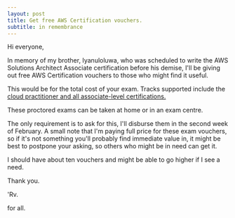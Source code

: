 ```yaml
---
layout: post
title: Get free AWS Certification vouchers. 
subtitle: in remembrance
---
```


Hi everyone, 

In memory of my brother, Iyanuloluwa, who was scheduled to write the AWS Solutions Architect Associate certification before his demise, I'll be giving out free AWS Certification vouchers to those who might find it useful. 

This would be for the total cost of your exam. Tracks supported include the [cloud practitioner and all associate-level certifications. ](https://aws.amazon.com/certification/)

These proctored exams can be taken at home or in an exam centre. 

The only requirement is to ask for this, I'll disburse them in the second week of February. 
A small note that I'm paying full price for these exam vouchers, so if it's not something you'll probably find immediate value in, it might be best to postpone your asking, so others who might be in need can get it. 

I should have about ten vouchers and might be able to go higher if I see a need. 

Thank you. 

'Rv. 

for all. 
